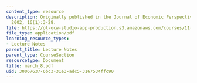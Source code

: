 ```yaml
---
content_type: resource
description: Originally published in the Journal of Economic Perspectives, Winter
  2002, 16(1):3-28.
file: https://ol-ocw-studio-app-production.s3.amazonaws.com/courses/11-946-planning-in-transition-economies-for-growth-and-equity-spring-2004/300676376bc331e3adc53167534ffc90_march_8.pdf
file_type: application/pdf
learning_resource_types:
- Lecture Notes
parent_title: Lecture Notes
parent_type: CourseSection
resourcetype: Document
title: march_8.pdf
uid: 30067637-6bc3-31e3-adc5-3167534ffc90
---
```

